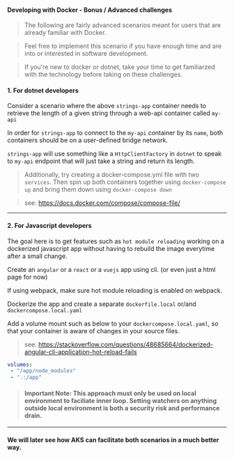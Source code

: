 #### Developing with Docker - Bonus / Advanced challenges

> The following are fairly advanced scenarios meant for users that are already familiar with Docker. 

> Feel free to implement this scenario if you have enough time and are into or interested in software development.

> If you're new to docker or dotnet, take your time to get familiarzed with the technology before taking on these challenges.

#### 1. For dotnet developers

Consider a scenario where the above `strings-app` container needs to retrieve the length of a given string through a web-api container called `my-api`
 
In order for `strings-app` to connect to the `my-api` container by its `name`, both containers should be on a user-defined bridge network. 
 
`strings-app` will use something like a `HttpClientFactory` in `dotnet` to speak to `my-api` endpoint that will just take a string and return its length.

> Additionally, try creating a docker-compose.yml file with two `services`. Then spin up both containers together using `docker-compose up` and bring them down using `docker-compose down`

> see: https://docs.docker.com/compose/compose-file/

---

#### 2. For Javascript developers 

The goal here is to get features such as `hot module reloading` working on a dockerized javascript app without having to rebuild the image everytime after a small change.

Create an `angular` or a `react` or a `vuejs` app using cli. (or even just a html page for now)

If using webpack, make sure hot module reloading is enabled on webpack.

Dockerize the app and create a separate `dockerfile.local` or/and `dockercompose.local.yaml`

Add a volume mount such as below to your `dockercompose.local.yaml`, so that your container is aware of changes in your source files.

> see: https://stackoverflow.com/questions/48685664/dockerized-angular-cli-application-hot-reload-fails

```yaml 
volumes:
 - "/app/node_modules"
 - ".:/app"
```

> #### Important Note: This approach must only be used on local environment to faciliate inner loop. Setting watchers on anything outside local environment is both a security risk and performance drain.
---

#### We will later see how AKS can facilitate both scenarios in a much better way.
